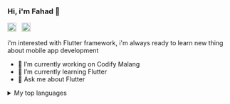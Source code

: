 





### Hi, i'm Fahad 👋

[<img src="https://raw.githubusercontent.com/hussainweb/hussainweb/main/icons/instagram.png" width="20">](https://www.instagram.com/hafizudin.d/) &nbsp; [<img src="https://raw.githubusercontent.com/peterthehan/peterthehan/master/assets/linkedin.svg" width="20">](https://www.linkedin.com/in/fahad-hafizudin-dayana/)

i'm interested with Flutter framework, i'm always ready to learn new thing about mobile app development

- 🔭 I’m currently working on Codify Malang
- 🌱 I’m currently learning Flutter
- 💬 Ask me about Flutter

<details>
<summary>My top languages</summary>

| Rank | Languages |
|-----:|-----------|
|     1| Dart|
|     2| Golang   |
|     3| SQL       |
  
</details>

<!--
**fahadhafizdev/fahadhafizdev** is a ✨ _special_ ✨ repository because its `README.md` (this file) appears on your GitHub profile.

Here are some ideas to get you started:

- 🔭 I’m currently working on Codify Malang
- 🌱 I’m currently learning Flutter
- 💬 Ask me about Flutter
-->
